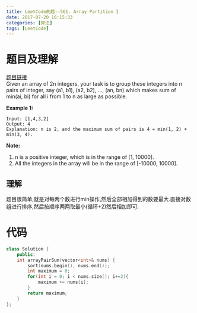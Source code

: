 ```yaml
---
title: LeetCode刷题--561. Array Partition I
date: 2017-07-20 16:15:33
categories: [算法]
tags: [LeetCode]
---
```

[](#题目及理解 "题目及理解")题目及理解
=======================

[题目链接](https://leetcode.com/problems/array-partition-i/#/description)  
Given an array of 2n integers, your task is to group these integers into n pairs of integer, say (a1, b1), (a2, b2), …, (an, bn) which makes sum of min(ai, bi) for all i from 1 to n as large as possible.

**Example 1:**  
```
Input: [1,4,3,2]
Output: 4
Explanation: n is 2, and the maximum sum of pairs is 4 = min(1, 2) + min(3, 4).
```

**Note:**

1.  n is a positive integer, which is in the range of \[1, 10000\].
2.  All the integers in the array will be in the range of \[-10000, 10000\].
<!-- more -->
[](#理解 "理解")理解
--------------

题目很简单,就是对每两个数进行min操作,然后全部相加得到的数要最大.直接对数组进行排序,然后按顺序两两取最小(循环+2)然后相加即可.

[](#代码 "代码")代码
==============
```c++
class Solution {
    public:    
    int arrayPairSum(vector<int>& nums) {        
        sort(nums.begin(), nums.end());        
        int maximum = 0;        
        for(int i = 0; i < nums.size(); i+=2){            
            maximum += nums[i];        
        }        
        return maximum;    
    }
};
```